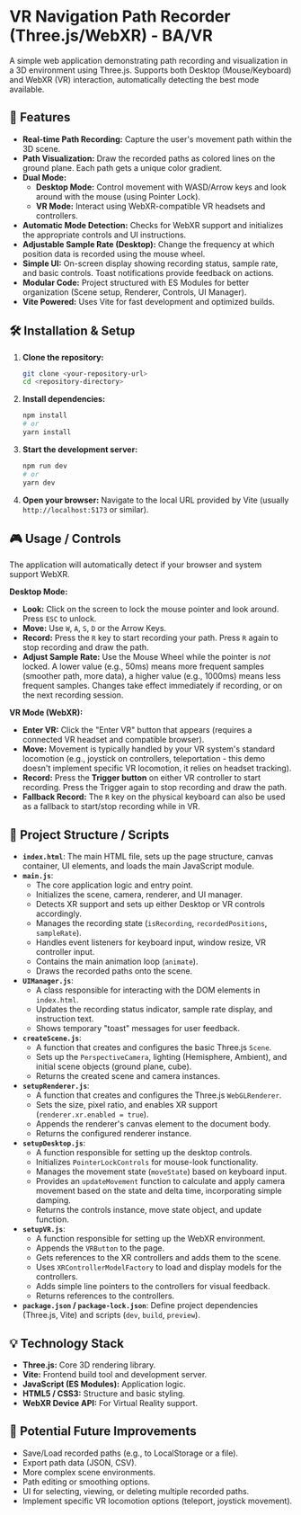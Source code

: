 # VR Navigation Path Recorder (Three.js/WebXR) - BA/VR

A simple web application demonstrating path recording and visualization in a 3D environment using Three.js. Supports both Desktop (Mouse/Keyboard) and WebXR (VR) interaction, automatically detecting the best mode available.

## 🚀 Features

*   **Real-time Path Recording:** Capture the user's movement path within the 3D scene.
*   **Path Visualization:** Draw the recorded paths as colored lines on the ground plane. Each path gets a unique color gradient.
*   **Dual Mode:**
    *   **Desktop Mode:** Control movement with WASD/Arrow keys and look around with the mouse (using Pointer Lock).
    *   **VR Mode:** Interact using WebXR-compatible VR headsets and controllers.
*   **Automatic Mode Detection:** Checks for WebXR support and initializes the appropriate controls and UI instructions.
*   **Adjustable Sample Rate (Desktop):** Change the frequency at which position data is recorded using the mouse wheel.
*   **Simple UI:** On-screen display showing recording status, sample rate, and basic controls. Toast notifications provide feedback on actions.
*   **Modular Code:** Project structured with ES Modules for better organization (Scene setup, Renderer, Controls, UI Manager).
*   **Vite Powered:** Uses Vite for fast development and optimized builds.

## 🛠️ Installation & Setup

1.  **Clone the repository:**
    ```bash
    git clone <your-repository-url>
    cd <repository-directory>
    ```
2.  **Install dependencies:**
    ```bash
    npm install
    # or
    yarn install
    ```
3.  **Start the development server:**
    ```bash
    npm run dev
    # or
    yarn dev
    ```
4.  **Open your browser:** Navigate to the local URL provided by Vite (usually `http://localhost:5173` or similar).

## 🎮 Usage / Controls

The application will automatically detect if your browser and system support WebXR.

**Desktop Mode:**

*   **Look:** Click on the screen to lock the mouse pointer and look around. Press `ESC` to unlock.
*   **Move:** Use `W`, `A`, `S`, `D` or the Arrow Keys.
*   **Record:** Press the `R` key to start recording your path. Press `R` again to stop recording and draw the path.
*   **Adjust Sample Rate:** Use the Mouse Wheel while the pointer is *not* locked. A lower value (e.g., 50ms) means more frequent samples (smoother path, more data), a higher value (e.g., 1000ms) means less frequent samples. Changes take effect immediately if recording, or on the next recording session.

**VR Mode (WebXR):**

*   **Enter VR:** Click the "Enter VR" button that appears (requires a connected VR headset and compatible browser).
*   **Move:** Movement is typically handled by your VR system's standard locomotion (e.g., joystick on controllers, teleportation - this demo doesn't implement specific VR locomotion, it relies on headset tracking).
*   **Record:** Press the **Trigger button** on either VR controller to start recording. Press the Trigger again to stop recording and draw the path.
*   **Fallback Record:** The `R` key on the physical keyboard can also be used as a fallback to start/stop recording while in VR.

## 📁 Project Structure / Scripts

*   **`index.html`**: The main HTML file, sets up the page structure, canvas container, UI elements, and loads the main JavaScript module.
*   **`main.js`**:
    *   The core application logic and entry point.
    *   Initializes the scene, camera, renderer, and UI manager.
    *   Detects XR support and sets up either Desktop or VR controls accordingly.
    *   Manages the recording state (`isRecording`, `recordedPositions`, `sampleRate`).
    *   Handles event listeners for keyboard input, window resize, VR controller input.
    *   Contains the main animation loop (`animate`).
    *   Draws the recorded paths onto the scene.
*   **`UIManager.js`**:
    *   A class responsible for interacting with the DOM elements in `index.html`.
    *   Updates the recording status indicator, sample rate display, and instruction text.
    *   Shows temporary "toast" messages for user feedback.
*   **`createScene.js`**:
    *   A function that creates and configures the basic Three.js `Scene`.
    *   Sets up the `PerspectiveCamera`, lighting (Hemisphere, Ambient), and initial scene objects (ground plane, cube).
    *   Returns the created scene and camera instances.
*   **`setupRenderer.js`**:
    *   A function that creates and configures the Three.js `WebGLRenderer`.
    *   Sets the size, pixel ratio, and enables XR support (`renderer.xr.enabled = true`).
    *   Appends the renderer's canvas element to the document body.
    *   Returns the configured renderer instance.
*   **`setupDesktop.js`**:
    *   A function responsible for setting up the desktop controls.
    *   Initializes `PointerLockControls` for mouse-look functionality.
    *   Manages the movement state (`moveState`) based on keyboard input.
    *   Provides an `updateMovement` function to calculate and apply camera movement based on the state and delta time, incorporating simple damping.
    *   Returns the controls instance, move state object, and update function.
*   **`setupVR.js`**:
    *   A function responsible for setting up the WebXR environment.
    *   Appends the `VRButton` to the page.
    *   Gets references to the XR controllers and adds them to the scene.
    *   Uses `XRControllerModelFactory` to load and display models for the controllers.
    *   Adds simple line pointers to the controllers for visual feedback.
    *   Returns references to the controllers.
*   **`package.json` / `package-lock.json`**: Define project dependencies (Three.js, Vite) and scripts (`dev`, `build`, `preview`).


## 💡 Technology Stack

*   **Three.js:** Core 3D rendering library.
*   **Vite:** Frontend build tool and development server.
*   **JavaScript (ES Modules):** Application logic.
*   **HTML5 / CSS3:** Structure and basic styling.
*   **WebXR Device API:** For Virtual Reality support.

## 🔮 Potential Future Improvements

*   Save/Load recorded paths (e.g., to LocalStorage or a file).
*   Export path data (JSON, CSV).
*   More complex scene environments.
*   Path editing or smoothing options.
*   UI for selecting, viewing, or deleting multiple recorded paths.
*   Implement specific VR locomotion options (teleport, joystick movement).
